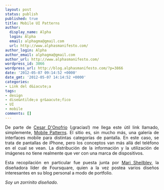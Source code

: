 ```yaml
---
layout: post
status: publish
published: true
title: Mobile UI Patterns
author:
  display_name: Alpha
  login: Alpha
  email: alphagma@gmail.com
  url: http://www.alphasmanifesto.com/
author_login: Alpha
author_email: alphagma@gmail.com
author_url: http://www.alphasmanifesto.com/
wordpress_id: 3866
wordpress_url: http://blog.alphasmanifesto.com/?p=3866
date: '2012-05-07 09:14:52 +0000'
date_gmt: '2012-05-07 14:14:52 +0000'
categories:
- Link del d&iacute;a
tags:
- design
- dise&ntilde;o gr&aacute;fico
- UI
- mobile
comments: []
---
```

<p style="text-align: justify;">De parte de <a href="https://twitter.com/#!/cesardonofrio">Cesar D'Onofrio</a>&nbsp;(&iexcl;gracias!)&nbsp;me llega este &uacute;til link llamado, simplemente, <a href="http://mobile-patterns.com/">Mobile Patterns</a>. El sitio es, sin mucho m&aacute;s, una galer&iacute;a de interfaces mobile para distintas categor&iacute;as de pantalla. En este caso, se trata de pantallas de iPhone, pero los conceptos van m&aacute;s all&aacute; del tel&eacute;fono en el cual se vean. La distribuci&oacute;n de la informaci&oacute;n y la utilizaci&oacute;n de im&aacute;genes no tiene realmente que ver con una marca de dispositivos.</p>
<p style="text-align: justify;">Esta recopilaci&oacute;n en particular fue puesta junta por <a href="http://www.marisheibley.com/">Mari Sheilbley</a>, la dise&ntilde;adora l&iacute;der de Foursquare, quien a la vez postea varios dise&ntilde;os interesantes en su blog personal a modo de portfolio.</p>
<p style="text-align: justify;"><em>Soy un zorrinito dise&ntilde;ado.</em></p>
